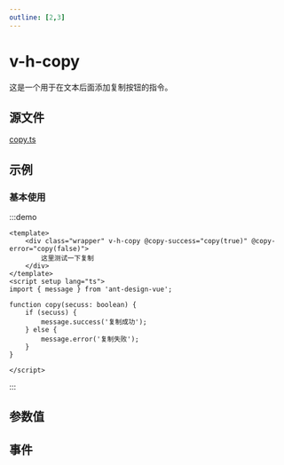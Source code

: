 ```yaml
---
outline: [2,3]
---
```


# v-h-copy
这是一个用于在文本后面添加复制按钮的指令。

## 源文件

[copy.ts](https://github.com/shiouhoo/hooui/blob/main/src/directive/copy.ts)

## 示例

### 基本使用

:::demo
 
```vue
<template>
    <div class="wrapper" v-h-copy @copy-success="copy(true)" @copy-error="copy(false)">
        这里测试一下复制
    </div>
</template>
<script setup lang="ts">
import { message } from 'ant-design-vue';

function copy(secuss: boolean) {
    if (secuss) {
        message.success('复制成功');
    } else {
        message.error('复制失败');
    }
}

</script>
```
:::

## 参数值
<script setup lang="ts">

const data = [
    {
        name: 'v-h-copy',
        desc: '是否显示复制图标,为空或者为`Truthy`时，会在文本后面添加复制按钮',
        type: 'boolean',
        defaultValue: 'false',
    }
];

const data2 = [
    {
        name: 'copy-success',
        desc: '复制成功时触发',
        params: '无',
    },
    {
        name: 'copy-error',
        desc: '复制失败时触发',
        params: '无',
    },
];
</script>

<ParamsTable :data="data"></ParamsTable>

## 事件
<EmitTable :data="data"></EmitTable>


